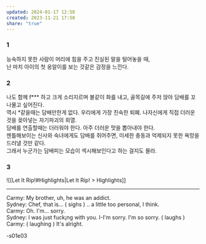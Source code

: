 ```yaml
---  
updated: 2024-01-17 12:58  
created: 2023-11-21 17:50  
share: "true"  
---  
```

  
### 1
능숙하지 못한 사람이 머리에 힘을 주고 진실된 말을 털어놓을 때,  
난 마치 아이의 첫 옹알이를 보는 것같은 감정을 느낀다.  
 
### 2
나도 함께 f*** 하고 크게 소리지르며 불같이 화를 내고, 골목길에 주저 앉아 담배를 꼬나물고 싶어진다.   
역시 \*같을때는 담배만한게 없다. 우리에게 가장 친숙한 퇴폐. 나자신에게 직접 더러운것을 꽂아넣는 자기파괴의 희열.  
담배를 연출할때는 더러워야 한다. 아주 더러운 맛을 뽑아내야 한다.  
젠틀해보이는 신사와 숙녀에게도 담배를 쥐어주면, 미세한 충동과 억제되지 못한 욕망을 드러낼 것만 같다.   
그래서 누군가는 담배피는 모습이 섹시해보인다고 하는 걸지도 몰라.  

### 3
![[Let It Rip!#Highlights|Let It Rip! > Highlights]]  

--- 
Carmy: My brother, uh, he was an addict.    
Sydney: Chef, that is... ( sighs ) .. a little too personal, I think.   
Carmy: Oh. I'm... sorry.   
Sydney: I was just fսck¡ng with you. I-I'm sorry. I'm so sorry. ( laughs )  
Carmy: ( laughing ) It's alright.  
  
\-s01e03  
